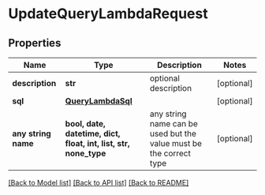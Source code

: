 # UpdateQueryLambdaRequest


## Properties
Name | Type | Description | Notes
------------ | ------------- | ------------- | -------------
**description** | **str** | optional description | [optional] 
**sql** | [**QueryLambdaSql**](QueryLambdaSql.md) |  | [optional] 
**any string name** | **bool, date, datetime, dict, float, int, list, str, none_type** | any string name can be used but the value must be the correct type | [optional]

[[Back to Model list]](../README.md#documentation-for-models) [[Back to API list]](../README.md#documentation-for-api-endpoints) [[Back to README]](../README.md)


